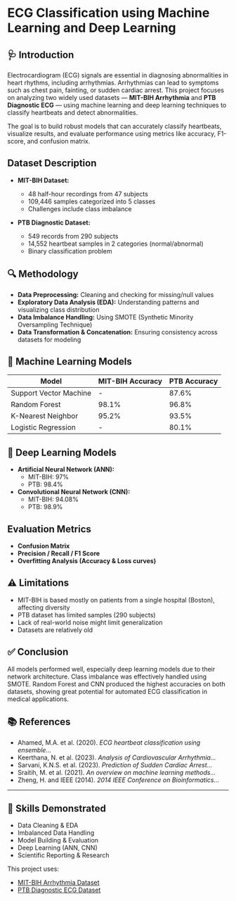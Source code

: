 
# ECG Classification using Machine Learning and Deep Learning



## 🩺 Introduction

Electrocardiogram (ECG) signals are essential in diagnosing abnormalities in heart rhythms, including arrhythmias. Arrhythmias can lead to symptoms such as chest pain, fainting, or sudden cardiac arrest. This project focuses on analyzing two widely used datasets — **MIT-BIH Arrhythmia** and **PTB Diagnostic ECG** — using machine learning and deep learning techniques to classify heartbeats and detect abnormalities.

The goal is to build robust models that can accurately classify heartbeats, visualize results, and evaluate performance using metrics like accuracy, F1-score, and confusion matrix.

##  Dataset Description

- **MIT-BIH Dataset:**  
  - 48 half-hour recordings from 47 subjects  
  - 109,446 samples categorized into 5 classes  
  - Challenges include class imbalance

- **PTB Diagnostic Dataset:**  
  - 549 records from 290 subjects  
  - 14,552 heartbeat samples in 2 categories (normal/abnormal)  
  - Binary classification problem

## 🔍 Methodology

- **Data Preprocessing:** Cleaning and checking for missing/null values
- **Exploratory Data Analysis (EDA):** Understanding patterns and visualizing class distribution
- **Data Imbalance Handling:** Using SMOTE (Synthetic Minority Oversampling Technique)
- **Data Transformation & Concatenation:** Ensuring consistency across datasets for modeling

## 🤖 Machine Learning Models

| Model                  | MIT-BIH Accuracy | PTB Accuracy |
|------------------------|------------------|--------------|
| Support Vector Machine | -                | 87.6%        |
| Random Forest          | 98.1%            | 96.8%        |
| K-Nearest Neighbor     | 95.2%            | 93.5%        |
| Logistic Regression    | -                | 80.1%        |

## 🧠 Deep Learning Models

- **Artificial Neural Network (ANN):**  
  - MIT-BIH: 97%  
  - PTB: 98.4%  
- **Convolutional Neural Network (CNN):**  
  - MIT-BIH: 94.08%  
  - PTB: 98.9%

##  Evaluation Metrics

- **Confusion Matrix**
- **Precision / Recall / F1 Score**
- **Overfitting Analysis (Accuracy & Loss curves)**

## ⚠️ Limitations

- MIT-BIH is based mostly on patients from a single hospital (Boston), affecting diversity
- PTB dataset has limited samples (290 subjects)
- Lack of real-world noise might limit generalization
- Datasets are relatively old

## ✅ Conclusion

All models performed well, especially deep learning models due to their network architecture. Class imbalance was effectively handled using SMOTE. Random Forest and CNN produced the highest accuracies on both datasets, showing great potential for automated ECG classification in medical applications.

## 📚 References

- Ahamed, M.A. et al. (2020). *ECG heartbeat classification using ensemble...*
- Keerthana, N. et al. (2023). *Analysis of Cardiovascular Arrhythmia...*
- Sarvani, K.N.S. et al. (2023). *Prediction of Sudden Cardiac Arrest...*
- Sraitih, M. et al. (2021). *An overview on machine learning methods...*
- Zheng, H. and IEEE (2014). *2014 IEEE Conference on Bioinformatics...*

---

## 🧠 Skills Demonstrated

- Data Cleaning & EDA
- Imbalanced Data Handling
- Model Building & Evaluation
- Deep Learning (ANN, CNN)
- Scientific Reporting & Research

This project uses:

- [MIT-BIH Arrhythmia Dataset](https://www.physionet.org/content/mitdb/1.0.0/)
- [PTB Diagnostic ECG Dataset](https://www.physionet.org/content/ptbdb/1.0.0/)


